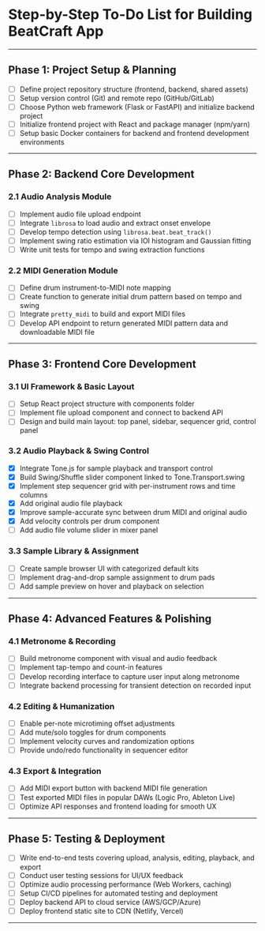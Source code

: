 # Step-by-Step To-Do List for Building BeatCraft App

---

## Phase 1: Project Setup & Planning

- [ ] Define project repository structure (frontend, backend, shared assets)  
- [ ] Setup version control (Git) and remote repo (GitHub/GitLab)  
- [ ] Choose Python web framework (Flask or FastAPI) and initialize backend project  
- [ ] Initialize frontend project with React and package manager (npm/yarn)  
- [ ] Setup basic Docker containers for backend and frontend development environments  

---

## Phase 2: Backend Core Development

### 2.1 Audio Analysis Module

- [ ] Implement audio file upload endpoint  
- [ ] Integrate `librosa` to load audio and extract onset envelope  
- [ ] Develop tempo detection using `librosa.beat.beat_track()`  
- [ ] Implement swing ratio estimation via IOI histogram and Gaussian fitting  
- [ ] Write unit tests for tempo and swing extraction functions  

### 2.2 MIDI Generation Module

- [ ] Define drum instrument-to-MIDI note mapping  
- [ ] Create function to generate initial drum pattern based on tempo and swing  
- [ ] Integrate `pretty_midi` to build and export MIDI files  
- [ ] Develop API endpoint to return generated MIDI pattern data and downloadable MIDI file  

---

## Phase 3: Frontend Core Development

### 3.1 UI Framework & Basic Layout

- [ ] Setup React project structure with components folder  
- [ ] Implement file upload component and connect to backend API  
- [ ] Design and build main layout: top panel, sidebar, sequencer grid, control panel  

### 3.2 Audio Playback & Swing Control

- [x] Integrate Tone.js for sample playback and transport control  
- [x] Build Swing/Shuffle slider component linked to Tone.Transport.swing  
- [x] Implement step sequencer grid with per-instrument rows and time columns  
- [x] Add original audio file playback
- [x] Improve sample-accurate sync between drum MIDI and original audio
- [x] Add velocity controls per drum component  
- [ ] Add audio file volume slider in mixer panel  

### 3.3 Sample Library & Assignment

- [ ] Create sample browser UI with categorized default kits  
- [ ] Implement drag-and-drop sample assignment to drum pads  
- [ ] Add sample preview on hover and playback on selection  

---

## Phase 4: Advanced Features & Polishing

### 4.1 Metronome & Recording

- [ ] Build metronome component with visual and audio feedback  
- [ ] Implement tap-tempo and count-in features  
- [ ] Develop recording interface to capture user input along metronome  
- [ ] Integrate backend processing for transient detection on recorded input  

### 4.2 Editing & Humanization

- [ ] Enable per-note microtiming offset adjustments  
- [ ] Add mute/solo toggles for drum components  
- [ ] Implement velocity curves and randomization options  
- [ ] Provide undo/redo functionality in sequencer editor  

### 4.3 Export & Integration

- [ ] Add MIDI export button with backend MIDI file generation  
- [ ] Test exported MIDI files in popular DAWs (Logic Pro, Ableton Live)  
- [ ] Optimize API responses and frontend loading for smooth UX  

---

## Phase 5: Testing & Deployment

- [ ] Write end-to-end tests covering upload, analysis, editing, playback, and export  
- [ ] Conduct user testing sessions for UI/UX feedback  
- [ ] Optimize audio processing performance (Web Workers, caching)  
- [ ] Setup CI/CD pipelines for automated testing and deployment  
- [ ] Deploy backend API to cloud service (AWS/GCP/Azure)  
- [ ] Deploy frontend static site to CDN (Netlify, Vercel)  

---
